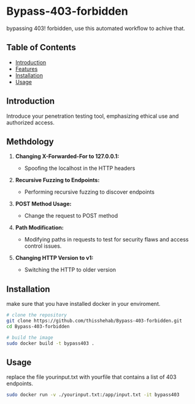 # Bypass-403-forbidden
bypassing 403! forbidden, use this automated workflow to achive that.
## Table of Contents

- [Introduction](#introduction)
- [Features](#features)
- [Installation](#installation)
- [Usage](#usage)

## Introduction
>>>
Introduce your penetration testing tool, emphasizing ethical use and authorized access.

## Methdology 

1. **Changing X-Forwarded-For to 127.0.0.1:**
    - Spoofing the localhost in the HTTP headers
  
2. **Recursive Fuzzing to Endpoints:**
    - Performing recursive fuzzing to discover endpoints

3. **POST Method Usage:**
    - Change the request to POST method

4. **Path Modification:**
    - Modifying paths in requests to test for security flaws and access control issues.

5. **Changing HTTP Version to v1:**
    - Switching the HTTP to older version

## Installation

make sure that you have installed docker in your enviroment.

```bash
# clone the repository
git clone https://github.com/thisshehab/Bypass-403-forbidden.git
cd Bypass-403-forbidden
```

```bash
# build the image
sudo docker build -t bypass403 .
```
## Usage
replace the file yourinput.txt with yourfile that contains a list of 403 endpoints.

```bash
sudo docker run -v ./yourinput.txt:/app/input.txt -it bypass403
```

